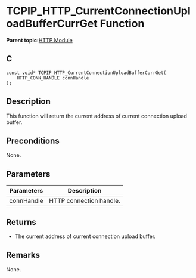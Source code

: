 # TCPIP\_HTTP\_CurrentConnectionUploadBufferCurrGet Function

**Parent topic:**[HTTP Module](GUID-25A4CF50-2F8F-47E7-A90C-ABFA52814459.md)

## C

```
const void* TCPIP_HTTP_CurrentConnectionUploadBufferCurrGet(
    HTTP_CONN_HANDLE connHandle
);
```

## Description

This function will return the current address of current connection upload buffer.

## Preconditions

None.

## Parameters

|Parameters|Description|
|----------|-----------|
|connHandle|HTTP connection handle.|

## Returns

-   The current address of current connection upload buffer.


## Remarks

None.


